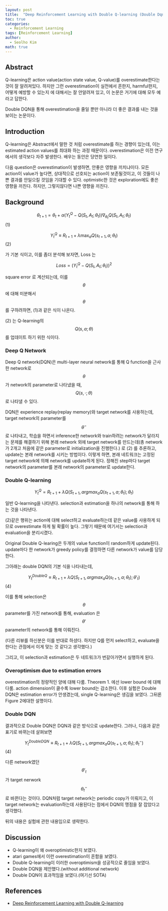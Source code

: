 ```yaml
---
layout: post
title:  "Deep Reinforcement Learning with Double Q-learning (Double Dqn) 논문 리뷰"
toc: true
categories: 
  - Reinforcement Learning 
tags: [Reinforcement Learning]
author:
  - Seolho Kim
math: true
---
```


## Abstract

Q-learning은 action value(action state value, Q-value)를 overestimate한다는 것이 잘 알려져있다. 하지만 그런 overestimation이 실전에서
흔한지, harmful한지, 어떻게 예방할 수 있는지 에 대해서는 잘 안알려져 있고, 이 논문은 거기에 대해 모두 예라고 답한다. 

Double DQN을 통해 overestimation을 줄일 뿐만 아니라 더 좋은 결과를 내는 것을 보이는 논문이다.

## Introduction 

Q-learning은 Abstract에서 말한 것 처럼 overestimate를 하는 경향이 있는데, 이는 estimated action values를 최대화 하는 과정 때문이다.
overestimation은 이전 연구에서의 생각보다 자주 발생한다. 배우는 동안은 당연한 일이다.

다음 question은 overestimation이 발생하면, 안좋은 영향을 끼치냐이다. 모든 action이 value가 높다면, 상대적으로 선호되는 action이 보존될것이고,
이 것들이 나쁜 결과를 안일으킬 것임을 기대할 수 있다. optimistic한 것은 exploration에도 좋은 영향을 끼친다. 하지만, 그렇지않다면 나쁜 영향을
끼친다.

## Background

$$ \theta _ {t+1} = \theta _ {t} + \alpha(Y_t^Q - Q(S_t,A_t;\theta_t)) \nabla _{\theta_t} Q(S_t,A_t;\theta_t) $$ (1)

$$ Y^Q_t \equiv R_{t+1} + \lambda \max_a{Q(s_{t+1},a; \theta_t)} $$ (2)

가 기본 식이고, 이를 좀더 분석해 보자면, Loss 는

$$ Loss = (Y^Q_t - Q(S_t,A_t;\theta_t))^2 $$ 

square error 로 계산되는데, 이를 $$\theta $$ 에 대해 미분해서 $$ \theta $$ 를 구하려하면, (1)과 같은 식이 나온다. 

(2) 는 Q-learning의 $$Q(s,a;\theta)$$를 업데이트 하기 위한 식이다.

### Deep Q Network

Deep Q network(DQN)은 multi-layer neural network를 통해 Q function을 근사한 network로 $$ \theta $$ 가 network의 parameter로 나타냈을 때, $$ Q(s, \cdot;\theta) $$로 나타낼 수 있다.

DQN은 experience replay(replay memory)와 target network를 사용하는데, target network의 parameter를 $$ \theta ^- $$ 로 나타내고, 학습을 하면서 inference한 network와 train하려는 network가 달라지는 문제를 해결하기 위해 본래 network 외에 target network를 만드는데(총 network가 2개고 처음에 같은 parameter로 initialization을 진행한다.) 로 (2) 를 추론하고, update는 본래 network를 시키는 방법이다. 이렇게 하면, 본래 네트워크는 고정된 target network에 의해 network를 update하게 된다. 정해진 step마다 target network의 parameter를 본래 network의 parameter로 update한다.

### Double Q-learning

$$ Y_{t}^{Q} = R_{t+1} + \lambda Q(S_{t+1}, argmax_a Q(s_{t+1},a;\theta _ t); \theta _ t) $$

일반 Q-learning을 나타낸다. selection과 estimation을 하나의 network를 통해 하는 것을 나타낸다.

(2)같은 행위는 action에 대해 select하고 evaluate하는데 같은 value를 사용하게 되므로 overestimate 하게 될 확률이 높다. 그렇기 때문에 여기서는 selection과 evaluation을 분리시켰다. 

Original Double Q-learing은 두개의 value function이 random하게 update된다. update마다 한 network가 greedy policy를 결정하면 다른 network가 value를 담당한다. 

그아래는 double DQN의 기본 식을 나타내는데, 

$$ Y_t^{DoubleQ} \equiv R_{t+1} + \lambda Q(S_{t+1}, argmax_a Q(s_{t+1},a;\theta _ t); \theta' _ t) $$(4)

이를 통해 selection은 $$ \theta $$ parameter를 가진 network를 통해, evaluation 은 $$ \theta ' $$ parameter의 network를 통해 이뤄진다.

(다른 리뷰를 하신분은 이를 반대로 하셨다. 하지만 Q를 먼저 select하고, evaluate을 한다는 관점에서 이게 맞는 것 같다고 생각했다.)


그리고, 이 selection과 estimation은 두 네트워크가 번갈아가면서 실행하게 된다.

### Overoptimism due to estimation errors

overestimation의 정량적인 양에 대해 다룸. Theorem 1. 에선 lower bound 에 대해 다룸. action dimension이 클수록 lower bound는 감소한다. 이후 실험은 Double DQN은 estimation error가 안생겼는데, single Q-learning은 생김을 보였다.
그뒤론 Figure 2에대한 설명이다.

### Double DQN

결과적으로 Double DQN은 DQN과 같은 방식으로 update한다. 그러나, 다음과 같은 표기로 바뀌는데 살펴보면

$$ Y_{t}^{DoubleDQN} \equiv R_{t+1} + \lambda Q(S_{t+1}, argmax_a Q(s_{t+1},a;\theta _{t} ); \theta^{-} _{t}) $$(4)

다른 network였던 $$ \theta ' _ t $$가 target nerwork $$ \theta _ t ^- $$ 로 바뀐다는 것이다. DQN처럼 target network는 periodic copy가 이뤄지고, 이 target network는 evaluation하는데 사용된다는 점에서 DQN의 맹점을 잘 잡았다고 생각했다.

뒤의 내용은 실험에 관한 내용임으로 생략한다.

## Discussion

- Q-learning이 왜 overoptimistic한지 보였다.
- atari games에서 이런 overestimation이 흔함을 보였다.
- Double Q-learning이 이러한 overoptimism을 성공적으로 줄임을 보였다.
- Double DQN을 제안했다.(without additional network)
- Double DQN이 효과적임을 보였다.(여기선 SOTA)

## References
- [Deep Reinforcement Learning with Double Q-learning](https://arxiv.org/abs/1509.06461)